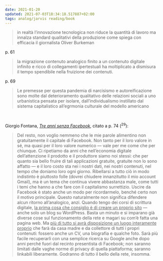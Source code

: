 ```yaml
---
date: 2021-01-20
updated: 2021-07-03T18:34:18.517887+02:00
tags: analog/jarvis reading/book
---
```

> in realtà l’innovazione tecnologica non riduce la quantità di lavoro ma innalza  standard qualitativi della produzione come spiega con efficacia il giornalista Oliver Burkeman

p. 61


> la migrazione  contenuto analogico finito a un contenuto digitale infinito e ricco di collegamenti ipertestuali ha moltiplicato a dismisura il tempo spendibile nella fruizione dei contenuti.

p. 69

> Le premesse per questa pandemia di narcisismo e autoreificazione sono molte dal deterioramento qualitativo delle relazioni sociali a uno urbanistica pensata per isolare, dall’individualismo instillato dal sistema capitalistico all’egrmonia culturale del modello americano

<br>

Giorgio Fontana, <cite><a href="https://doppiozero.com/materiali/tre-anni-senza-facebook" target="_blank" title="Tre anni senza Faceboom">Tre anni senza Facebook</a></cite>, citato a p. 74 (<sup>29</sup>):

> Del resto, non voglio nemmeno che le mie parole alimentino non gratuitamente il capitale di Facebook. Non tanto per il loro valore in sé, ma quasi per il loro valore numerico — vale per me come che per chiunque. Ci ripetiamo da anni che nell’economia digitale dell’attenzione il prodotto e il produttore siamo noi stessi: che per quanto sia bello fruire di tali applicazioni gratuite, gratuite non lo sono affatto — e il loro costo sta nei i nostri dati, nei nostri contenuti, nel tempo che doniamo loro ogni giorno. Ribellarsi a tutto ciò in modo indistinto è piuttosto folle (dovrei chiudere innanzitutto il mio account Gmail), ma è un tema che continua vivere abbastanza male, come tutti i temi che hanno a che fare con il capitalismo surrettizio. Uscire da Facebook è stato anche un modo per ricordarmelo, benché certo non il motivo principale. Questo naturalmente non significa difendere alcun ritorno all’analogico, anzi. Quando tengo dei corsi di scrittura digitale, <u>la prima cosa che consiglio è di creare un proprio sito</u> — anche solo un blog su WordPress. Basta un minuto e si imparano già diverse cose sul funzionamento della rete e magari su com’è fatta una pagina web. Ma <u>più di tutto si avrà disposizione un luogo interamente proprio</u> che farà da casa madre e da collettore di tutti i propri contenuti: fossero anche un CV, una biografia e qualche foto. Sarà più facile recuperarli con una semplice ricerca su Google anche dopo anni perché fuori dal recinto presentista di Facebook; non saranno limitati dalle vaghe norme di privacy di quella piattaforma; saranno linkabili liberamente. Godranno di tutto il bello della rete, insomma.

<br>